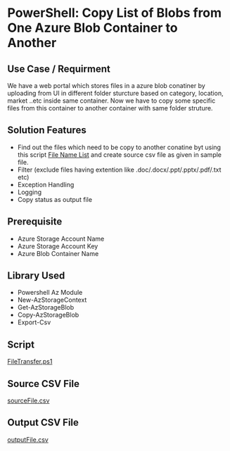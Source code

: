 # PowerShell: Copy List of Blobs from One Azure Blob Container to Another
## Use Case / Requirment
We have a web portal which stores files in a azure blob conatiner by uploading from UI in different folder sturcture based on category, location, market ..etc inside same container. Now we have to copy some specific files from this container to another container with same folder struture. 
## Solution Features
- Find out the files which need to be copy to another conatine byt using this script [File Name List](https://github.com/eathanspark/azurebloblist) and create source csv file as given in sample file.
- Filter (exclude files having extention like .doc/.docx/.ppt/.pptx/.pdf/.txt etc)
- Exception Handling
- Logging
- Copy status as output file 
## Prerequisite
- Azure Storage Account Name
- Azure Storage Account Key
- Azure Blob Container Name

## Library Used 
- Powershell Az Module
- New-AzStorageContext
- Get-AzStorageBlob
- Copy-AzStorageBlob
- Export-Csv

## Script
[FileTransfer.ps1](https://github.com/eathanspark/azureblobcopy/blob/main/FileTransfer.ps1)
## Source CSV File
[sourceFile.csv](https://github.com/eathanspark/azureblobcopy/blob/main/sourceFile.csv)
## Output CSV File
[outputFile.csv](https://github.com/eathanspark/azureblobcopy/blob/main/outputFile.csv)

